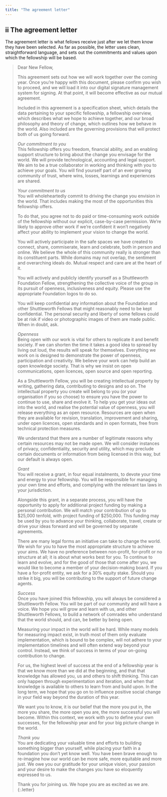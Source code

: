 ```yaml
---
title: "The agreement letter"
---
```


## **ii** The agreement letter

The agreement letter is what fellows receive just after we let them know they have been selected. As far as possible, the letter uses clean, straightforward language, and sets out the commitments and values upon which the fellowship will be based.

> Dear New Fellow,
>
> This agreement sets out how we will work together over the coming year. Once you’re happy with this document, please confirm you wish to proceed, and we will load it into our digital signature management system for signing. At that point, it will become effective as our mutual agreement.
>
> Included in this agreement is a specification sheet, which details the data pertaining to your specific fellowship, a fellowship overview, which describes what we hope to achieve together, and our broad philosophy and theory of change, which outlines how we behave in the world. Also included are the governing provisions that will protect both of us going forward.
>
> *Our commitment to you*    
> This fellowship offers you freedom, financial ability, and an enabling support structure to bring about the change you envisage for the world. We will provide technological, accounting and legal support. We aim to be a true collaborator in working and thinking with you to achieve your goals. You will find yourself part of an ever growing community of trust, where wins, losses, learnings and experiences are shared.
>
> *Your commitment to us*    
> You will wholeheartedly commit to driving the change you envision in the world. That includes making the most of the opportunities this fellowship offers.
>
> To do that, you agree not to do paid or time-consuming work outside of the fellowship without our explicit, case-by-case permission. We’re likely to approve other work if we’re confident it won’t negatively affect your ability to implement your vision to change the world.
>
> You will actively participate in the safe spaces we have created to connect, share, commiserate, learn and celebrate, both in person and online. We believe the whole of this community really is stronger than its constituent parts. While domains may not overlap, the sentiment and overarching ideals do. Mutual respect and care are at the heart of it.
>
> You will actively and publicly identify yourself as a Shuttleworth Foundation Fellow, strengthening the collective voice of the group in its pursuit of openness, inclusiveness and equity. Please use the appropriate Foundation logos to do so.
>
> You will keep confidential any information about the Foundation and other Shuttleworth Fellows that might reasonably need to be kept confidential. The personal security and liberty of some fellows could be at risk if video or photographic images of them are made public. When in doubt, ask.
>
> *Openness*    
> Being open with our work is vital for others to replicate it and benefit society. If we can shorten the time it takes a good idea to spread by living out loud, the results will speak for themselves. Everything we work on is designed to demonstrate the power of openness, participation and creativity. We believe your work can help build an open knowledge society. That is why we insist on open communications, open licences, open source and open reporting.
>
> As a Shuttleworth Fellow, you will be creating intellectual property by writing, gathering data, contributing to designs and so on. The intellectual property you create will belong to you (or your organisation if you so choose) to ensure you have the power to continue to use, share and evolve it. To help you get your ideas out into the world, and realise the potential value of openness, you will release everything as an open resource. Resources are open when they are available for revision, translation, improvement and sharing, under open licences, open standards and in open formats, free from technical protection measures.
>
> We understand that there are a number of legitimate reasons why certain resources may not be made open. We will consider instances of privacy, confidentiality, security and utility, which may preclude certain documents or information from being licensed in this way, but our default is always open.
>
> *Grant*    
> You will receive a grant, in four equal instalments, to devote your time and energy to your fellowship. You will be responsible for managing your own time and efforts, and complying with the relevant tax laws in your jurisdiction.
>
> Alongside this grant, in a separate process, you will have the opportunity to apply for additional project funding by making a personal contribution. We will match your contribution of up to $25,000 tenfold, with project funding of $250,000. This funding may be used by you to advance your thinking, collaborate, travel, create or drive your ideas forward and will be governed by separate agreements.
>
> There are many legal forms an initiative can take to change the world. We wish for you to have the most appropriate structure to achieve your aims. We have no preference between non-profit, for-profit or no structure at all; it is about what works best for you. To continue to learn and evolve, and for the good of those that come after you, we would like to become a member of your decision-making board. If you have a for-profit entity, we ask for a 30% equity stake. Should you strike it big, you will be contributing to the support of future change agents.
>
> *Success*    
> Once you have joined this fellowship, you will always be considered a Shuttleworth Fellow. You will be part of our community and will have a voice. We hope you will grow and learn with us, and other Shuttleworth Fellows, to build a network of comrades who understand that the world should, and can, be better by being open.
>
> Measuring your impact in the world will be hard. While many models for measuring impact exist, in truth most of them only evaluate implementation, which is bound to be complex, will not adhere to your implementation timelines and will often extend way beyond your control. Instead, we think of success in terms of your on-going contribution to change.
>
> For us, the highest level of success at the end of a fellowship year is that we know more than we did at the beginning, and that that knowledge has allowed you, us and others to shift thinking. This can only happen through experimentation and iteration, and when that knowledge is available to others to learn from and build upon. In the long term, we hope that you go on to influence positive social change in your field way beyond the duration of this year.
>
> We want you to know, it is our belief that the more you put in, the more you share, the more open you are, the more successful you will become. Within this context, we work with you to define your own successes, for the fellowship year and for your big picture change in the world.
>
> *Thank you*    
> You are dedicating your valuable time and efforts to building something bigger than yourself, while placing your faith in a foundation you don’t yet know well. You have been brave enough to re-imagine how our world can be more safe, more equitable and more just. We owe you our gratitude for your unique vision, your passion and your desire to make the changes you have so eloquently expressed to us.
>
> Thank you for joining us. We hope you are as excited as we are.
{:.letter}
